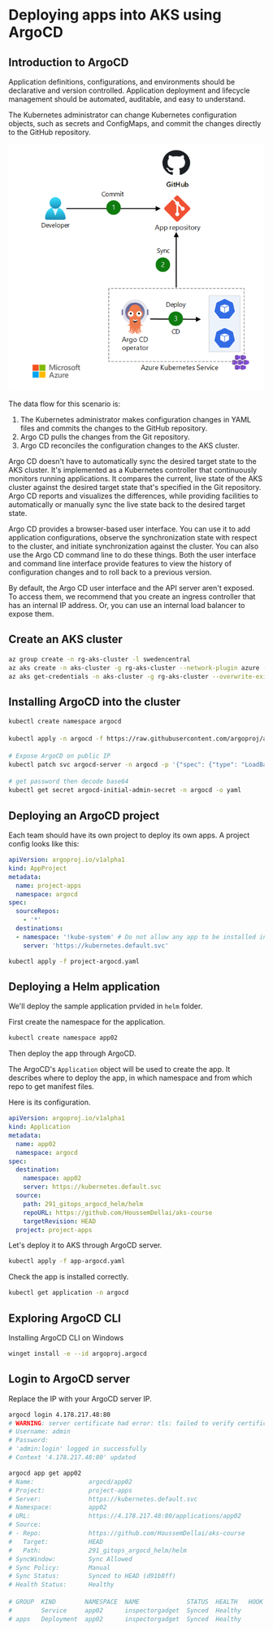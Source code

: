 # Deploying apps into AKS using ArgoCD

## Introduction to ArgoCD

Application definitions, configurations, and environments should be declarative and version controlled. Application deployment and lifecycle management should be automated, auditable, and easy to understand.

The Kubernetes administrator can change Kubernetes configuration objects, such as secrets and ConfigMaps, and commit the changes directly to the GitHub repository.

![](images/architecture.png)

The data flow for this scenario is:

1. The Kubernetes administrator makes configuration changes in YAML files and commits the changes to the GitHub repository.
2. Argo CD pulls the changes from the Git repository.
3. Argo CD reconciles the configuration changes to the AKS cluster.

Argo CD doesn't have to automatically sync the desired target state to the AKS cluster. It's implemented as a Kubernetes controller that continuously monitors running applications. It compares the current, live state of the AKS cluster against the desired target state that's specified in the Git repository. Argo CD reports and visualizes the differences, while providing facilities to automatically or manually sync the live state back to the desired target state.

Argo CD provides a browser-based user interface. You can use it to add application configurations, observe the synchronization state with respect to the cluster, and initiate synchronization against the cluster. You can also use the Argo CD command line to do these things. Both the user interface and command line interface provide features to view the history of configuration changes and to roll back to a previous version.

By default, the Argo CD user interface and the API server aren't exposed. To access them, we recommend that you create an ingress controller that has an internal IP address. Or, you can use an internal load balancer to expose them.

## Create an AKS cluster

```sh
az group create -n rg-aks-cluster -l swedencentral
az aks create -n aks-cluster -g rg-aks-cluster --network-plugin azure --network-plugin-mode overlay -k 1.32.0 --node-vm-size standard_d2ads_v5
az aks get-credentials -n aks-cluster -g rg-aks-cluster --overwrite-existing
```

## Installing ArgoCD into the cluster

```sh
kubectl create namespace argocd

kubectl apply -n argocd -f https://raw.githubusercontent.com/argoproj/argo-cd/stable/manifests/install.yaml

# Expose ArgoCD on public IP
kubectl patch svc argocd-server -n argocd -p '{"spec": {"type": "LoadBalancer"}}'

# get password then decode base64
kubectl get secret argocd-initial-admin-secret -n argocd -o yaml
```

## Deploying an ArgoCD project

Each team should have its own project to deploy its own apps.
A project config looks like this:

```yaml
apiVersion: argoproj.io/v1alpha1
kind: AppProject
metadata:
  name: project-apps
  namespace: argocd
spec:
  sourceRepos:
    - '*'
  destinations:
  - namespace: '!kube-system' # Do not allow any app to be installed in `kube-system`
    server: 'https://kubernetes.default.svc'
```

```sh
kubectl apply -f project-argocd.yaml
```

## Deploying a Helm application

We'll deploy the sample application prvided in `helm` folder.

First create the namespace for the application.

```sh
kubectl create namespace app02
```

Then deploy the app through ArgoCD.

The ArgoCD's `Application` object will be used to create the app. 
It describes where to deploy the app, in which namespace and from which repo to get manifest files.

Here is its configuration.

```yaml
apiVersion: argoproj.io/v1alpha1
kind: Application
metadata:
  name: app02
  namespace: argocd
spec:
  destination:
    namespace: app02
    server: https://kubernetes.default.svc
  source:
    path: 291_gitops_argocd_helm/helm
    repoURL: https://github.com/HoussemDellai/aks-course
    targetRevision: HEAD
  project: project-apps
```

Let's deploy it to AKS through ArgoCD server.

```sh
kubectl apply -f app-argocd.yaml
```

Check the app is installed correctly.

```sh
kubectl get application -n argocd
```

## Exploring ArgoCD CLI

Installing ArgoCD CLI on Windows

```sh
winget install -e --id argoproj.argocd
```

## Login to ArgoCD server

Replace the IP with your ArgoCD server IP.

```sh
argocd login 4.178.217.48:80
# WARNING: server certificate had error: tls: failed to verify certificate: x509: certificate signed by unknown authority. Proceed insecurely (y/n)? y
# Username: admin
# Password:
# 'admin:login' logged in successfully
# Context '4.178.217.48:80' updated
```

```sh
argocd app get app02
# Name:               argocd/app02
# Project:            project-apps
# Server:             https://kubernetes.default.svc
# Namespace:          app02
# URL:                https://4.178.217.48:80/applications/app02
# Source:
# - Repo:             https://github.com/HoussemDellai/aks-course
#   Target:           HEAD
#   Path:             291_gitops_argocd_helm/helm
# SyncWindow:         Sync Allowed
# Sync Policy:        Manual
# Sync Status:        Synced to HEAD (d91b8ff)
# Health Status:      Healthy

# GROUP  KIND        NAMESPACE  NAME             STATUS  HEALTH   HOOK  MESSAGE
#        Service     app02      inspectorgadget  Synced  Healthy        service/inspectorgadget created
# apps   Deployment  app02      inspectorgadget  Synced  Healthy        deployment.apps/inspectorgadget created
```